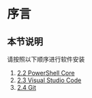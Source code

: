 # 序言

## 本节说明

请按照以下顺序进行软件安装  

1. [2.2 PowerShell Core](2.2PowerShell-Core.md)  
2. [2.3 Visual Studio Code](2.3Visual-Studio-Code.md)  
3. [2.4 Git](2.4Git.md)